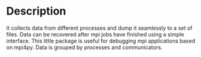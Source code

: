 Description
===========
 It collects data from different processes and dump it seamlessly to a set of files. Data can be recovered after mpi jobs have finished using a simple interface. This little package is useful for debugging mpi applications based on mpi4py. Data is grouped by processes and communicators.
